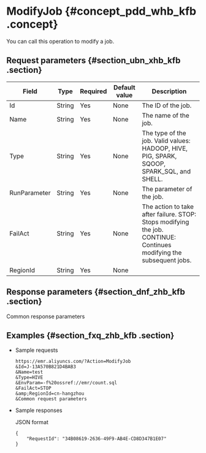 # ModifyJob {#concept_pdd_whb_kfb .concept}

You can call this operation to modify a job.

## Request parameters {#section_ubn_xhb_kfb .section}

|Field|Type|Required|Default value|Description|
|-----|----|--------|-------------|-----------|
|Id|String|Yes|None|The ID of the job.|
|Name|String|Yes|None|The name of the job.|
|Type|String|Yes|None|The type of the job. Valid values: HADOOP, HIVE, PIG, SPARK, SQOOP, SPARK\_SQL, and SHELL.|
|RunParameter|String|Yes|None|The parameter of the job.|
|FailAct|String|Yes|None|The action to take after failure. STOP: Stops modifying the job. CONTINUE: Continues modifying the subsequent jobs.|
|RegionId|String|Yes|None| |

## Response parameters {#section_dnf_zhb_kfb .section}

Common response parameters

## Examples {#section_fxq_zhb_kfb .section}

-   Sample requests

    ```
    https://emr.aliyuncs.com/?Action=ModifyJob
    &Id=J-13A570B821D4BAB3
    &Name=test
    &Type=HIVE
    &EnvParam=-f%20ossref://emr/count.sql
    &FailAct=STOP
    &amp;RegionId=cn-hangzhou
    &Common request parameters
    ```

-   Sample responses

    JSON format

    ```
    {
        "RequestId": "34B08619-2636-49F9-AB4E-CD8D347B1E07"
    }
    ```



